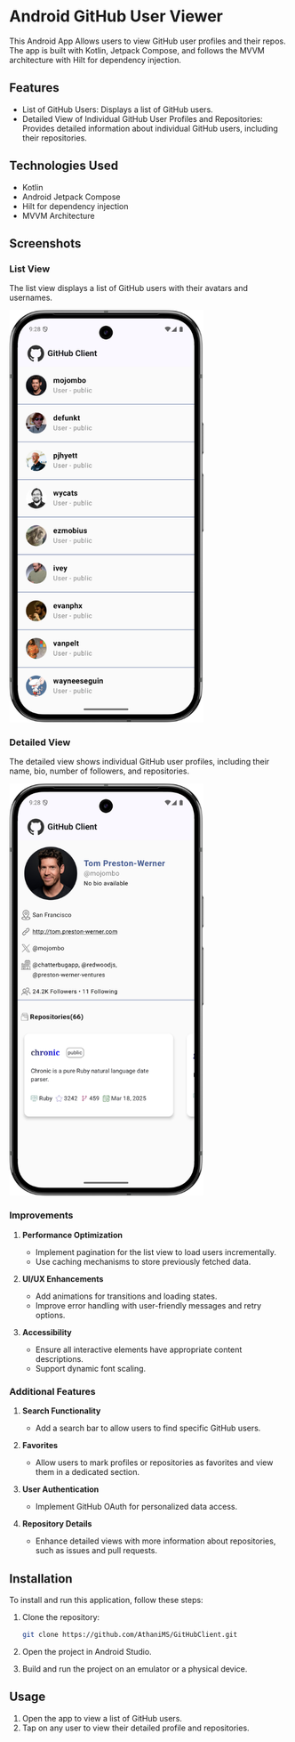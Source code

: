 # Android GitHub User Viewer

This Android App Allows users to view GitHub user profiles and their repos.
The app is built with Kotlin, Jetpack Compose, and follows the MVVM architecture with Hilt for dependency injection.


## Features

- List of GitHub Users: Displays a list of GitHub users.
- Detailed View of Individual GitHub User Profiles and Repositories: Provides detailed information about individual GitHub users, including their repositories.

## Technologies Used
- Kotlin
- Android Jetpack Compose
- Hilt for dependency injection
- MVVM Architecture

## Screenshots

### List View

The list view displays a list of GitHub users with their avatars and usernames.

<img src="screenshots/UserList.png" alt="Screenshot" width="350"/>

### Detailed View

The detailed view shows individual GitHub user profiles, including their name, bio, number of followers, and repositories.

<img src="screenshots/UserDetails.png" alt="Screenshot" width="350"/>

### Improvements

1. **Performance Optimization**
   - Implement pagination for the list view to load users incrementally.
   - Use caching mechanisms to store previously fetched data.

2. **UI/UX Enhancements**
   - Add animations for transitions and loading states.
   - Improve error handling with user-friendly messages and retry options.

3. **Accessibility**
   - Ensure all interactive elements have appropriate content descriptions.
   - Support dynamic font scaling.

### Additional Features

1. **Search Functionality**
   - Add a search bar to allow users to find specific GitHub users.

2. **Favorites**
   - Allow users to mark profiles or repositories as favorites and view them in a dedicated section.

3. **User Authentication**
   - Implement GitHub OAuth for personalized data access.

4. **Repository Details**
   - Enhance detailed views with more information about repositories, such as issues and pull requests.

## Installation

To install and run this application, follow these steps:

1. Clone the repository:
   ```bash
   git clone https://github.com/AthaniMS/GitHubClient.git
   
   ```

2. Open the project in Android Studio.

3. Build and run the project on an emulator or a physical device.

## Usage

1. Open the app to view a list of GitHub users.
2. Tap on any user to view their detailed profile and repositories.
